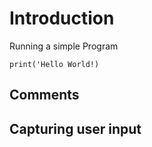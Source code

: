 # Introduction

Running a simple Program
```
print('Hello World!)
```
## Comments
## Capturing user input